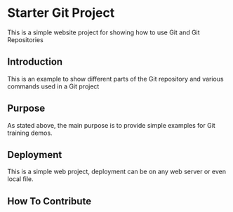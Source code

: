 # Starter Git Project

This is a simple website project for showing how to use Git and Git Repositories

## Introduction

This is an example to show different parts of the Git repository and various commands used in a Git project

## Purpose

As stated above, the main purpose is to provide simple examples for Git training demos.

## Deployment

This is a simple web project, deployment can be on any web server or even local file.

## How To Contribute


